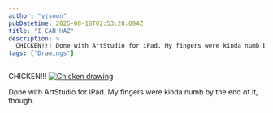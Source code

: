 ```yaml
---
author: "yjsoon"
pubDatetime: 2025-08-18T02:53:28.094Z
title: "I CAN HAZ"
description: >
  CHICKEN!!! Done with ArtStudio for iPad. My fingers were kinda numb by the end of it, though.
tags: ["Drawings"]
---
```






CHICKEN!!! [![Chicken drawing](http://farm5.static.flickr.com/4120/4868305539_621515a40d.jpg)](http://www.flickr.com/photos/yjsoon/4868305539/ "photo sharing")

Done with ArtStudio for iPad. My fingers were kinda numb by the end of it, though.